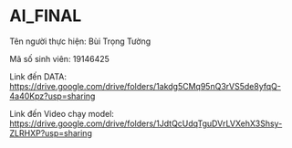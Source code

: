 # AI_FINAL
Tên người thực hiện: Bùi Trọng Tường

Mã số sinh viên: 19146425

Link đến DATA: https://drive.google.com/drive/folders/1akdg5CMq95nQ3rVS5de8yfqQ-4a40Kpz?usp=sharing

Link đến Video chạy model: https://drive.google.com/drive/folders/1JdtQcUdqTguDVrLVXehX3Shsy-ZLRHXP?usp=sharing
